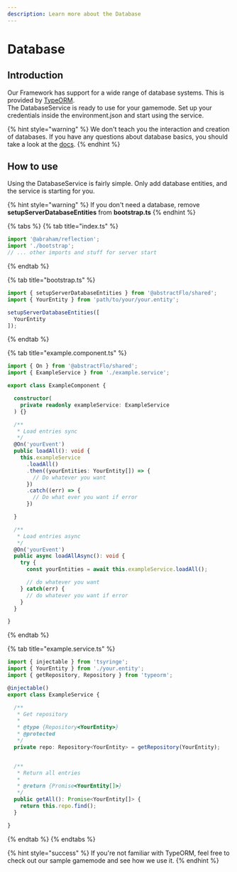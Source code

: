 ```yaml
---
description: Learn more about the Database
---
```


# Database

## Introduction

Our Framework has support for a wide range of database systems. This is provided by [TypeORM](https://typeorm.io/#/).  
The DatabaseService is ready to use for your gamemode. Set up your credentials inside the environment.json and start using the service.

{% hint style="warning" %}
We don't teach you the interaction and creation of databases. If you have any questions about database basics, you should take a look at the [docs](https://typeorm.io/#/).
{% endhint %}

## How to use

Using the DatabaseService is fairly simple. Only add database entities, and the service is starting for you.

{% hint style="warning" %}
If you don't need a database, remove **setupServerDatabaseEntities** from **bootstrap.ts**
{% endhint %}

{% tabs %}
{% tab title="index.ts" %}
```typescript
import '@abraham/reflection';
import './bootstrap';
// ... other imports and stuff for server start
```
{% endtab %}

{% tab title="bootstrap.ts" %}
```typescript
import { setupServerDatabaseEntities } from '@abstractFlo/shared';
import { YourEntity } from 'path/to/your/your.entity';

setupServerDatabaseEntities([
  YourEntity
]);
```
{% endtab %}

{% tab title="example.component.ts" %}
```typescript
import { On } from '@abstractFlo/shared';
import { ExampleService } from './example.service';

export class ExampleComponent {

  constructor(
    private readonly exampleService: ExampleService
  ) {}

  /**
   * Load entries sync
   */
  @On('yourEvent')
  public loadAll(): void {
    this.exampleService
      .loadAll()
      .then((yourEntities: YourEntity[]) => {
        // Do whatever you want
      })
      .catch((err) => {
        // Do what ever you want if error
      })

  }

  /**
   * Load entries async
   */
  @On('yourEvent')
  public async loadAllAsync(): void {
    try {
      const yourEntities = await this.exampleService.loadAll();

      // do whatever you want
    } catch(err) {
      // do whatever you want if error
    }
  }

}
```
{% endtab %}

{% tab title="example.service.ts" %}
```typescript
import { injectable } from 'tsyringe';
import { YourEntity } from './your.entity';
import { getRepository, Repository } from 'typeorm';

@injectable()
export class ExampleService {

  /**
   * Get repository
   *
   * @type {Repository<YourEntity>}
   * @protected
   */
  private repo: Repository<YourEntity> = getRepository(YourEntity);


  /**
   * Return all entries
   *
   * @return {Promise<YourEntity[]>}
   */
  public getAll(): Promise<YourEntity[]> {
    return this.repo.find();
  }

}
```
{% endtab %}
{% endtabs %}

{% hint style="success" %}
If you're not familiar with TypeORM, feel free to check out our sample gamemode and see how we use it.
{% endhint %}

